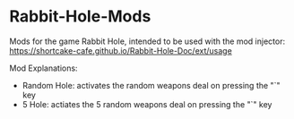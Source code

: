# Rabbit-Hole-Mods
Mods for the game Rabbit Hole, intended to be used with the mod injector: https://shortcake-cafe.github.io/Rabbit-Hole-Doc/ext/usage


Mod Explanations:
- Random Hole: activates the random weapons deal on pressing the "`" key
- 5 Hole: actiates the 5 random weapons deal on pressing the "`" key
